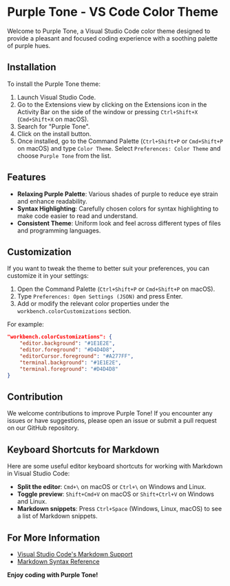 # Purple Tone - VS Code Color Theme

Welcome to Purple Tone, a Visual Studio Code color theme designed to provide a pleasant and focused coding experience with a soothing palette of purple hues.

## Installation

To install the Purple Tone theme:

1. Launch Visual Studio Code.
2. Go to the Extensions view by clicking on the Extensions icon in the Activity Bar on the side of the window or pressing `Ctrl+Shift+X` (`Cmd+Shift+X` on macOS).
3. Search for "Purple Tone".
4. Click on the install button.
5. Once installed, go to the Command Palette (`Ctrl+Shift+P` or `Cmd+Shift+P` on macOS) and type `Color Theme`. Select `Preferences: Color Theme` and choose `Purple Tone` from the list.

## Features

- **Relaxing Purple Palette**: Various shades of purple to reduce eye strain and enhance readability.
- **Syntax Highlighting**: Carefully chosen colors for syntax highlighting to make code easier to read and understand.
- **Consistent Theme**: Uniform look and feel across different types of files and programming languages.

## Customization

If you want to tweak the theme to better suit your preferences, you can customize it in your settings:

1. Open the Command Palette (`Ctrl+Shift+P` or `Cmd+Shift+P` on macOS).
2. Type `Preferences: Open Settings (JSON)` and press Enter.
3. Add or modify the relevant color properties under the `workbench.colorCustomizations` section.

For example:
```json
"workbench.colorCustomizations": {
    "editor.background": "#1E1E2E",
    "editor.foreground": "#D4D4D8",
    "editorCursor.foreground": "#A277FF",
    "terminal.background": "#1E1E2E",
    "terminal.foreground": "#D4D4D8"
}
```

## Contribution

We welcome contributions to improve Purple Tone! If you encounter any issues or have suggestions, please open an issue or submit a pull request on our GitHub repository.

## Keyboard Shortcuts for Markdown

Here are some useful editor keyboard shortcuts for working with Markdown in Visual Studio Code:

- **Split the editor**: `Cmd+\` on macOS or `Ctrl+\` on Windows and Linux.
- **Toggle preview**: `Shift+Cmd+V` on macOS or `Shift+Ctrl+V` on Windows and Linux.
- **Markdown snippets**: Press `Ctrl+Space` (Windows, Linux, macOS) to see a list of Markdown snippets.

## For More Information

- [Visual Studio Code's Markdown Support](http://code.visualstudio.com/docs/languages/markdown)
- [Markdown Syntax Reference](https://help.github.com/articles/markdown-basics/)

**Enjoy coding with Purple Tone!**